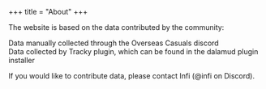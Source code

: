 +++
title = "About"
+++

The website is based on the data contributed by the community:  
  
Data manually collected through the Overseas Casuals discord  
Data collected by Tracky plugin, which can be found in the dalamud plugin installer  

If you would like to contribute data, please contact Infi (@infi on Discord).  

